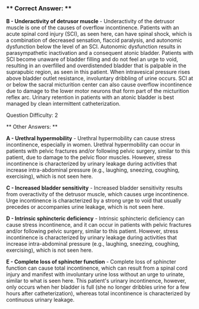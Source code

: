 ### ** Correct Answer: **

**B - Underactivity of detrusor muscle** - Underactivity of the detrusor muscle is one of the causes of overflow incontinence. Patients with an acute spinal cord injury (SCI), as seen here, can have spinal shock, which is a combination of decreased sensation, flaccid paralysis, and autonomic dysfunction below the level of an SCI. Autonomic dysfunction results in parasympathetic inactivation and a consequent atonic bladder. Patients with SCI become unaware of bladder filling and do not feel an urge to void, resulting in an overfilled and overdistended bladder that is palpable in the suprapubic region, as seen in this patient. When intravesical pressure rises above bladder outlet resistance, involuntary dribbling of urine occurs. SCI at or below the sacral micturition center can also cause overflow incontinence due to damage to the lower motor neurons that form part of the micturition reflex arc. Urinary retention in patients with an atonic bladder is best managed by clean intermittent catheterization.

Question Difficulty: 2

** Other Answers: **

**A - Urethral hypermobility** - Urethral hypermobility can cause stress incontinence, especially in women. Urethral hypermobility can occur in patients with pelvic fractures and/or following pelvic surgery, similar to this patient, due to damage to the pelvic floor muscles. However, stress incontinence is characterized by urinary leakage during activities that increase intra-abdominal pressure (e.g., laughing, sneezing, coughing, exercising), which is not seen here.

**C - Increased bladder sensitivity** - Increased bladder sensitivity results from overactivity of the detrusor muscle, which causes urge incontinence. Urge incontinence is characterized by a strong urge to void that usually precedes or accompanies urine leakage, which is not seen here.

**D - Intrinsic sphincteric deficiency** - Intrinsic sphincteric deficiency can cause stress incontinence, and it can occur in patients with pelvic fractures and/or following pelvic surgery, similar to this patient. However, stress incontinence is characterized by urinary leakage during activities that increase intra-abdominal pressure (e.g., laughing, sneezing, coughing, exercising), which is not seen here.

**E - Complete loss of sphincter function** - Complete loss of sphincter function can cause total incontinence, which can result from a spinal cord injury and manifest with involuntary urine loss without an urge to urinate, similar to what is seen here. This patient's urinary incontinence, however, only occurs when her bladder is full (she no longer dribbles urine for a few hours after catheterization), whereas total incontinence is characterized by continuous urinary leakage.

